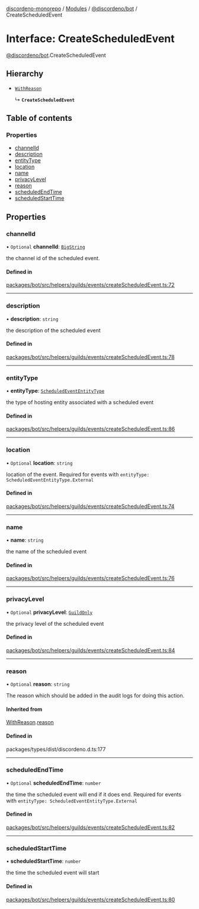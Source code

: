 [discordeno-monorepo](../README.md) / [Modules](../modules.md) / [@discordeno/bot](../modules/discordeno_bot.md) / CreateScheduledEvent

# Interface: CreateScheduledEvent

[@discordeno/bot](../modules/discordeno_bot.md).CreateScheduledEvent

## Hierarchy

- [`WithReason`](discordeno_bot.WithReason.md)

  ↳ **`CreateScheduledEvent`**

## Table of contents

### Properties

- [channelId](discordeno_bot.CreateScheduledEvent.md#channelid)
- [description](discordeno_bot.CreateScheduledEvent.md#description)
- [entityType](discordeno_bot.CreateScheduledEvent.md#entitytype)
- [location](discordeno_bot.CreateScheduledEvent.md#location)
- [name](discordeno_bot.CreateScheduledEvent.md#name)
- [privacyLevel](discordeno_bot.CreateScheduledEvent.md#privacylevel)
- [reason](discordeno_bot.CreateScheduledEvent.md#reason)
- [scheduledEndTime](discordeno_bot.CreateScheduledEvent.md#scheduledendtime)
- [scheduledStartTime](discordeno_bot.CreateScheduledEvent.md#scheduledstarttime)

## Properties

### channelId

• `Optional` **channelId**: [`BigString`](../modules/discordeno_bot.md#bigstring)

the channel id of the scheduled event.

#### Defined in

[packages/bot/src/helpers/guilds/events/createScheduledEvent.ts:72](https://github.com/deepsarda/discordeno/blob/c6dc30bb/packages/bot/src/helpers/guilds/events/createScheduledEvent.ts#L72)

---

### description

• **description**: `string`

the description of the scheduled event

#### Defined in

[packages/bot/src/helpers/guilds/events/createScheduledEvent.ts:78](https://github.com/deepsarda/discordeno/blob/c6dc30bb/packages/bot/src/helpers/guilds/events/createScheduledEvent.ts#L78)

---

### entityType

• **entityType**: [`ScheduledEventEntityType`](../enums/discordeno_bot.ScheduledEventEntityType.md)

the type of hosting entity associated with a scheduled event

#### Defined in

[packages/bot/src/helpers/guilds/events/createScheduledEvent.ts:86](https://github.com/deepsarda/discordeno/blob/c6dc30bb/packages/bot/src/helpers/guilds/events/createScheduledEvent.ts#L86)

---

### location

• `Optional` **location**: `string`

location of the event. Required for events with `entityType: ScheduledEventEntityType.External`

#### Defined in

[packages/bot/src/helpers/guilds/events/createScheduledEvent.ts:74](https://github.com/deepsarda/discordeno/blob/c6dc30bb/packages/bot/src/helpers/guilds/events/createScheduledEvent.ts#L74)

---

### name

• **name**: `string`

the name of the scheduled event

#### Defined in

[packages/bot/src/helpers/guilds/events/createScheduledEvent.ts:76](https://github.com/deepsarda/discordeno/blob/c6dc30bb/packages/bot/src/helpers/guilds/events/createScheduledEvent.ts#L76)

---

### privacyLevel

• `Optional` **privacyLevel**: [`GuildOnly`](../enums/discordeno_bot.ScheduledEventPrivacyLevel.md#guildonly)

the privacy level of the scheduled event

#### Defined in

[packages/bot/src/helpers/guilds/events/createScheduledEvent.ts:84](https://github.com/deepsarda/discordeno/blob/c6dc30bb/packages/bot/src/helpers/guilds/events/createScheduledEvent.ts#L84)

---

### reason

• `Optional` **reason**: `string`

The reason which should be added in the audit logs for doing this action.

#### Inherited from

[WithReason](discordeno_bot.WithReason.md).[reason](discordeno_bot.WithReason.md#reason)

#### Defined in

packages/types/dist/discordeno.d.ts:177

---

### scheduledEndTime

• `Optional` **scheduledEndTime**: `number`

the time the scheduled event will end if it does end. Required for events with `entityType: ScheduledEventEntityType.External`

#### Defined in

[packages/bot/src/helpers/guilds/events/createScheduledEvent.ts:82](https://github.com/deepsarda/discordeno/blob/c6dc30bb/packages/bot/src/helpers/guilds/events/createScheduledEvent.ts#L82)

---

### scheduledStartTime

• **scheduledStartTime**: `number`

the time the scheduled event will start

#### Defined in

[packages/bot/src/helpers/guilds/events/createScheduledEvent.ts:80](https://github.com/deepsarda/discordeno/blob/c6dc30bb/packages/bot/src/helpers/guilds/events/createScheduledEvent.ts#L80)
